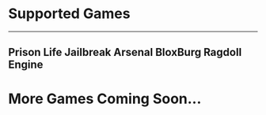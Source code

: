 # Supported Games
---------------------------
Prison Life
Jailbreak 
Arsenal 
BloxBurg 
Ragdoll Engine
----------------------------

# More Games Coming Soon...
